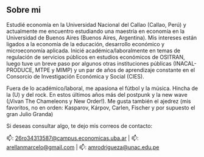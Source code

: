 ## Sobre mi 

<p> Estudié economía en la Universidad Nacional del Callao (Callao, Perú) y actualmente me encuentro estudiando una maestría en economía en la Universidad de Buenos Aires (Buenos Aires, Argentina). Mis intereses están ligados a la economía de la educación, desarrollo económico y microeconomía aplicada. Inicié académica/laboralmente en temas de regulación de servicios públicos en estudios económicos de OSITRAN, luego tuve un breve paso por algunos otras instituciones públicas (INACAL-PRODUCE, MTPE y MIMP) y un par de años de aprendizaje constante en el Consorcio de Investigación Económica y Social (CIES). 

Fuera de lo académico/laboral, me apasiona el fútbol y la música. Hincha de la (U) y del rock. En estos últimos años más del postpunk y la new wave (¡Vivan The Chameleons y New Order!). Me gusta también el ajedrez (mis favoritos, no en orden: Kasparov, Kárpov, Carlen, Fischer y por supuesto el gran Julio Granda)

Si deseas consultar algo, te dejo mis correos de contacto:

📫: 26ro34313587@campus.economicas.uba.ar |
📫: arellanmarcelo@gmail.com |
📫: amrodrigueza@unac.edu.pe

